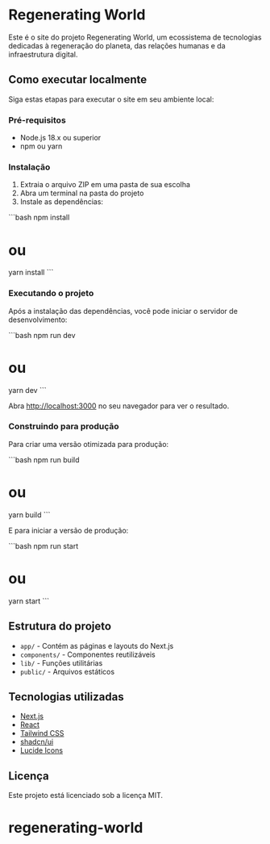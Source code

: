 # Regenerating World

Este é o site do projeto Regenerating World, um ecossistema de tecnologias dedicadas à regeneração do planeta, das relações humanas e da infraestrutura digital.

## Como executar localmente

Siga estas etapas para executar o site em seu ambiente local:

### Pré-requisitos

- Node.js 18.x ou superior
- npm ou yarn

### Instalação

1. Extraia o arquivo ZIP em uma pasta de sua escolha
2. Abra um terminal na pasta do projeto
3. Instale as dependências:

\`\`\`bash
npm install
# ou
yarn install
\`\`\`

### Executando o projeto

Após a instalação das dependências, você pode iniciar o servidor de desenvolvimento:

\`\`\`bash
npm run dev
# ou
yarn dev
\`\`\`

Abra [http://localhost:3000](http://localhost:3000) no seu navegador para ver o resultado.

### Construindo para produção

Para criar uma versão otimizada para produção:

\`\`\`bash
npm run build
# ou
yarn build
\`\`\`

E para iniciar a versão de produção:

\`\`\`bash
npm run start
# ou
yarn start
\`\`\`

## Estrutura do projeto

- `app/` - Contém as páginas e layouts do Next.js
- `components/` - Componentes reutilizáveis
- `lib/` - Funções utilitárias
- `public/` - Arquivos estáticos

## Tecnologias utilizadas

- [Next.js](https://nextjs.org/)
- [React](https://reactjs.org/)
- [Tailwind CSS](https://tailwindcss.com/)
- [shadcn/ui](https://ui.shadcn.com/)
- [Lucide Icons](https://lucide.dev/)

## Licença

Este projeto está licenciado sob a licença MIT.
# regenerating-world
